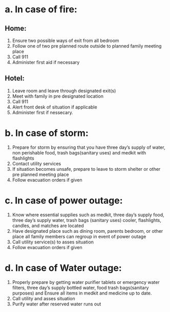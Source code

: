 # a. In case of fire:
 ## Home: 
  1. Ensure two possible ways of exit from all bedroom
  2. Follow one of two pre planned route outside to planned family meeting place
  3. Call 911
  4. Administer first aid if necessary 

## Hotel:
  1. Leave room and leave through designated exit(s)
  2. Meet with family in pre designated location
  3. Call 911
  4. Alert front desk of situation if applicable
  5. Administer first if nessecary.

# b. In case of storm: 
  1. Prepare for storm by ensuring that you have three day’s supply of water, non perishable food, trash bags(sanitary uses) and medkit with flashlights
  2. Contact utility services
  3. If situation becomes unsafe, prepare to leave to storm shelter or other pre planned meeting place
  4. Follow evacuation orders if given

# c. In case of power outage: 
  1. Know where essential supplies such as medkit, three day’s supply food, three day’s supply water, trash bags (sanitary uses) cooler, flashlights, candles, and matches are located
  2. Have designated place such as dining room, parents bedroom, or other place all family members can regroup in event of power outage
  3. Call utility service(s) to asses situation
  4. Follow evacuation orders if given

# d. In case of Water outage: 

  1. Properly prepare by getting water purifier tablets or emergency water filters, three day’s supply bottled water, food trash bags(sanitary purposes) and Ensure all items in medkit and medicine up to date.
  2. Call utility and asses situation
  3. Purify water after reserved water runs out
